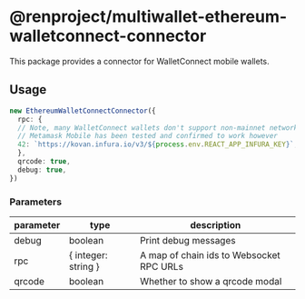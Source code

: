 # @renproject/multiwallet-ethereum-walletconnect-connector
This package provides a connector for WalletConnect mobile wallets.

## Usage
```ts
new EthereumWalletConnectConnector({
  rpc: {
  // Note, many WalletConnect wallets don't support non-mainnet networks
  // Metamask Mobile has been tested and confirmed to work however
  42: `https://kovan.infura.io/v3/${process.env.REACT_APP_INFURA_KEY}`,
  },
  qrcode: true,
  debug: true,
})
```

### Parameters
| parameter | type                | description                                        |
|-----------|---------------------|----------------------------------------------------|
| debug     | boolean             | Print debug messages                               |
| rpc       | { integer: string } | A map of chain ids to Websocket RPC URLs           |
| qrcode    | boolean             | Whether to show a qrcode modal                     |
